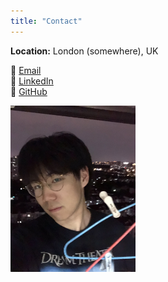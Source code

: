 ```yaml
---
title: "Contact"
---
```



**Location:** London (somewhere), UK  

📧 [Email](mailto:lwang@outlook.com)  
💼 [LinkedIn](https://www.linkedin.com/in/linxuan-wang-5694301ba)  
🐙 [GitHub](https://github.com/lin-wlx)

<img src="/images/profile.png" alt="profile photo" width="200px">
